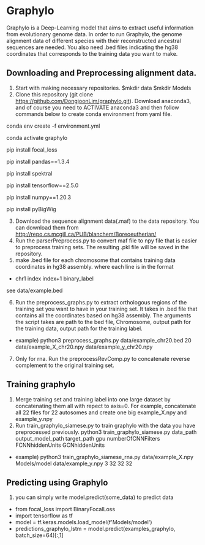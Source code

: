 # Graphylo
Graphylo is a Deep-Learning model that aims to extract useful information from evolutionary genome data. In order to run Graphylo, the genome alignment data of different species with their reconstructed ancestral sequences are needed. You also need .bed files indicating the hg38 coordinates that corresponds to the training data you want to make.

## Downloading and Preprocessing alignment data.
1. Start with making necessary repositories. $mkdir data   $mkdir Models 
2. Clone this repository (git clone https://github.com/DongjoonLim/graphylo.git). Download anaconda3, and of course you need to ACTIVATE anaconda3 and then follow commands below to create conda environment from yaml file.

conda env create -f environment.yml

conda activate graphylo

pip install focal_loss

pip install pandas==1.3.4

pip install spektral

pip install tensorflow==2.5.0

pip install numpy==1.20.3

pip install pyBigWig


3. Download the sequence alignment data(.maf) to the data repository. You can download them from http://repo.cs.mcgill.ca/PUB/blanchem/Boreoeutherian/
4. Run the parserPreprocess.py to convert maf file to npy file that is easier to preprocess training sets. The resulting .pkl file will be saved in the repository.
5. make .bed file for each chromosome that contains training data coordinates in hg38 assembly. where each line is in the format

* chr1    index    index+1    binary_label 

see data/example.bed

6. Run the preprocess_graphs.py to extract orthologous regions of the training set you want to have in your training set. It takes in .bed file that contains all the coordinates based on hg38 assembly. The arguments the script takes are path to the bed file, Chromosome, output path for the training data, output path for the training label. 
* example) python3 preprocess_graphs.py data/example_chr20.bed 20 data/example_X_chr20.npy data/example_y_chr20.npy 
7. Only for rna. Run the preprocessRevComp.py to concatenate reverse complement to the original training set.

## Training graphylo
1. Merge training set and training label into one large dataset by concatenating them all with repect to axis=0. For example, concatenate all 22 files for 22 autosomes and create one big example_X.npy and example_y.npy
2. Run train_graphylo_siamese.py to train graphylo with the data you have preprocessed previously. python3 train_graphylo_siamese.py data_path output_model_path target_path gpu numberOfCNNFilters FCNNhiddenUnits GCNhiddenUnits
* example) python3 train_graphylo_siamese_rna.py data/example_X.npy Models/model data/example_y.npy 3 32 32 32

## Predicting using Graphylo
1. you can simply write model.predict(some_data) to predict data
* from focal_loss import BinaryFocalLoss
* import tensorflow as tf
* model = tf.keras.models.load_model(f'Models/model')
* predictions_graphylo_lstm = model.predict(examples_graphylo, batch_size=64)[:,1]
